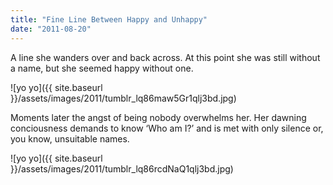```yaml
---
title: "Fine Line Between Happy and Unhappy"
date: "2011-08-20"
---
```


A line she wanders over and back across. At this point she was still without a name, but she seemed happy without one.

![yo yo]({{ site.baseurl }}/assets/images/2011/tumblr_lq86maw5Gr1qlj3bd.jpg)

Moments later the angst of being nobody overwhelms her. Her dawning conciousness demands to know ‘Who am I?’ and is met with only silence or, you know, unsuitable names.

![yo yo]({{ site.baseurl }}/assets/images/2011/tumblr_lq86rcdNaQ1qlj3bd.jpg)

